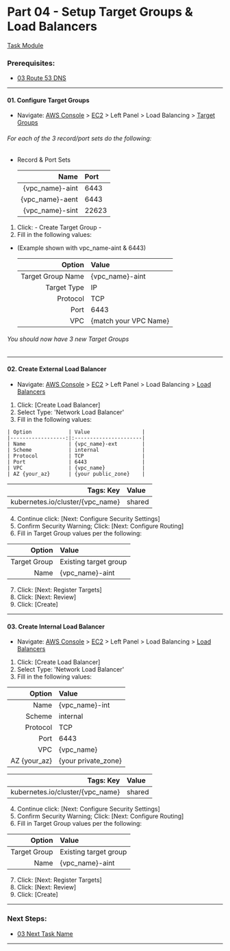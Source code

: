 # Part 04 - Setup Target Groups & Load Balancers
[Task Module](../task/loadbalancer/)
### Prerequisites:
  + [03 Route 53 DNS]
--------------------------------------------------------------------------------
#### 01\. Configure Target Groups
  + Navigate: [AWS Console] > [EC2] > Left Panel > Load Balancing > [Target Groups]
###### For each of the 3 record/port sets do the following:
  - Record & Port Sets
    
    | Name            | Port  |
    |----------------:|:------|
    | {vpc_name}-aint |  6443 |
    | {vpc_name}-aent |  6443 |
    | {vpc_name}-sint | 22623 |
    
  1. Click: - Create Target Group -
  2. Fill in the following values: 
  - (Example shown with vpc_name-aint & 6443)    
     
    | Option            | Value                 |
    |------------------:|:----------------------|
    | Target Group Name | {vpc_name}-aint       |
    | Target Type       | IP                    |
    | Protocol          | TCP                   |
    | Port              | 6443                  |
    | VPC               | {match your VPC Name} |
    
###### You should now have 3 new Target Groups
    
---------------------------------------------------------------------------------
#### 02\. Create External Load Balancer
  + Navigate: [AWS Console] > [EC2] > Left Panel > Load Balancing > [Load Balancers]
  1. Click: [Create Load Balancer]
  2. Select Type: 'Network Load Balancer'
  3. Fill in the following values:    

    | Option            | Value                 |
    |------------------:|:----------------------|
    | Name              | {vpc_name}-ext        |
    | Scheme            | internal              |
    | Protocol          | TCP                   |
    | Port              | 6443                  |
    | VPC               | {vpc_name}            |
    | AZ {your_az}      | {your public_zone}    |

| Tags: Key                        | Value  |
|---------------------------------:|:-------|
| kubernetes.io/cluster/{vpc_name} | shared |
    
  4. Continue click: [Next: Configure Security Settings]
  5. Confirm Security Warning; Click: [Next: Configure Routing]
  6. Fill in Target Group values per the following:
    
| Option            | Value                 |
|------------------:|:----------------------|
| Target Group      | Existing target group |
| Name              | {vpc_name}-aint       |

  7. Click: [Next: Register Targets]
  8. Click: [Next: Review]
  9. Click: [Create]

---------------------------------------------------------------------------------
#### 03\. Create Internal Load Balancer
  + Navigate: [AWS Console] > [EC2] > Left Panel > Load Balancing > [Load Balancers]
  1. Click: [Create Load Balancer]
  2. Select Type: 'Network Load Balancer'
  3. Fill in the following values:    
    
| Option            | Value                 |
|------------------:|:----------------------|
| Name              | {vpc_name}-int        |
| Scheme            | internal              |
| Protocol          | TCP                   |
| Port              | 6443                  |
| VPC               | {vpc_name}            |
| AZ {your_az}      | {your private_zone}   |

| Tags: Key                        | Value  |
|---------------------------------:|:-------|
| kubernetes.io/cluster/{vpc_name} | shared |
    
  4. Continue click: [Next: Configure Security Settings]
  5. Confirm Security Warning; Click: [Next: Configure Routing]
  6. Fill in Target Group values per the following:
    
| Option            | Value                 |
|------------------:|:----------------------|
| Target Group      | Existing target group |
| Name              | {vpc_name}-aint       |

  7. Click: [Next: Register Targets]
  8. Click: [Next: Review]
  9. Click: [Create]

---------------------------------------------------------------------------------
### Next Steps:
  + [03 Next Task Name]
--------------------------------------------------------------------------------
[03 Route 53 DNS]:/manual/03_Route53DNS.md
[03 Next Task Name]:/manual/00_NextTaskName.md
[AWS Console]:https://console.amazonaws-us-gov.com/console/home
[EC2]:https://console.amazonaws-us-gov.com/ec2/home
[Target Groups]:https://console.amazonaws-us-gov.com/ec2/home#TargetGroups
[Load Balancers]:https://console.amazonaws-us-gov.com/ec2/v2/home#LoadBalancers

